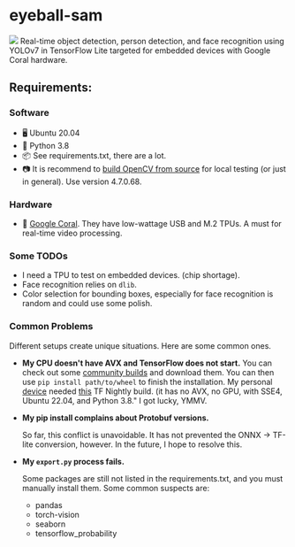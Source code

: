 # eyeball-sam
![](https://github.com/MichaelSchmidt82/eyeball-sam/blob/main/content/cool_demo.gif)
Real-time object detection, person detection, and face recognition using YOLOv7 in TensorFlow Lite targeted for embedded devices with Google Coral hardware.

## Requirements:
### Software
- 🖥️ Ubuntu 20.04
- 🐍️ Python 3.8
- 📦️ See requirements.txt, there are a lot.
- 📷️ It is recommend to [build OpenCV from source](https://docs.opencv.org/4.x/d7/d9f/tutorial_linux_install.html) for local testing (or just in general).  Use version 4.7.0.68.
### Hardware
- 🌊️ [Google Coral](https://coral.ai/). They have low-wattage USB and M.2 TPUs. A must for real-time video processing.

### Some TODOs
- I need a TPU to test on embedded devices.  (chip shortage).
- Face recognition relies on `dlib`.
- Color selection for bounding boxes, especially for face recognition is random and could use some polish.

### Common Problems
Different setups create unique situations.  Here are some common ones.

- **My CPU doesn't have AVX and TensorFlow does not start.**
    You can check out some [community builds](https://github.com/yaroslavvb/tensorflow-community-wheels/issues) and download them.  You can then use `pip install path/to/wheel` to finish the installation.  My personal [device](https://www.hardkernel.com/shop/odroid-h3-plus/) needed [this](https://github.com/yaroslavvb/tensorflow-community-wheels/issues/217) TF Nightly build. (it has no AVX, no GPU, with SSE4, Ubuntu 22.04, and Python 3.8." I got lucky, YMMV.

- **My pip install complains about Protobuf versions.**

    So far, this conflict is unavoidable.  It has not prevented the ONNX -> TF-lite conversion, however.  In the future, I hope to resolve this. 

- **My `export.py` process fails.**

    Some packages are still not listed in the requirements.txt, and you must manually install them.  Some common suspects are:
    - pandas
    - torch-vision
    - seaborn
    - tensorflow_probability
